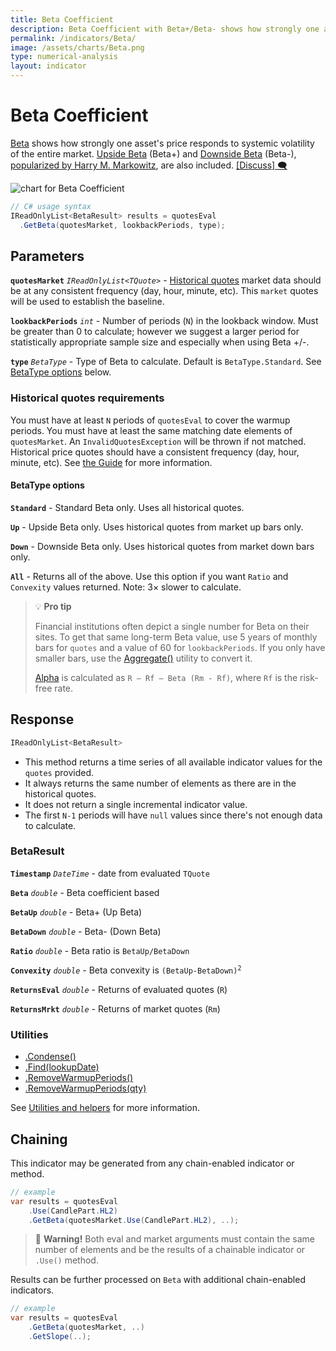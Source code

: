 ```yaml
---
title: Beta Coefficient
description: Beta Coefficient with Beta+/Beta- shows how strongly one asset's price responds to systemic volatility of the entire market.  Upside Beta (Beta+) and Downside Beta (Beta-),  popularized by Harry M. Markowitz, are also included.
permalink: /indicators/Beta/
image: /assets/charts/Beta.png
type: numerical-analysis
layout: indicator
---
```


# Beta Coefficient

[Beta](https://en.wikipedia.org/wiki/Beta_(finance)) shows how strongly one asset's price responds to systemic volatility of the entire market.  [Upside Beta](https://en.wikipedia.org/wiki/Upside_beta) (Beta+) and [Downside Beta](https://en.wikipedia.org/wiki/Downside_beta) (Beta-), [popularized by Harry M. Markowitz](https://www.jstor.org/stable/j.ctt1bh4c8h), are also included.
[[Discuss] 🗨️](https://github.com/DaveSkender/Stock.Indicators/discussions/268 "Community discussion about this indicator")

![chart for Beta Coefficient](/assets/charts/Beta.png)

```csharp
// C# usage syntax
IReadOnlyList<BetaResult> results = quotesEval
  .GetBeta(quotesMarket, lookbackPeriods, type);
```

## Parameters

**`quotesMarket`** _`IReadOnlyList<TQuote>`_ - [Historical quotes]({{site.baseurl}}/guide/#historical-quotes) market data should be at any consistent frequency (day, hour, minute, etc).  This `market` quotes will be used to establish the baseline.

**`lookbackPeriods`** _`int`_ - Number of periods (`N`) in the lookback window.  Must be greater than 0 to calculate; however we suggest a larger period for statistically appropriate sample size and especially when using Beta +/-.

**`type`** _`BetaType`_ -  Type of Beta to calculate.  Default is `BetaType.Standard`. See [BetaType options](#betatype-options) below.

### Historical quotes requirements

You must have at least `N` periods of `quotesEval` to cover the warmup periods.  You must have at least the same matching date elements of `quotesMarket`.  An `InvalidQuotesException` will be thrown if not matched.  Historical price quotes should have a consistent frequency (day, hour, minute, etc).  See [the Guide]({{site.baseurl}}/guide/#historical-quotes) for more information.

#### BetaType options

**`Standard`** - Standard Beta only.  Uses all historical quotes.

**`Up`** - Upside Beta only.  Uses historical quotes from market up bars only.

**`Down`** - Downside Beta only.  Uses historical quotes from market down bars only.

**`All`** - Returns all of the above.  Use this option if you want `Ratio` and `Convexity` values returned.  Note: 3× slower to calculate.

> &#128161; **Pro tip**
>
> Financial institutions often depict a single number for Beta on their sites.  To get that same long-term Beta value, use 5 years of monthly bars for `quotes` and a value of 60 for `lookbackPeriods`.  If you only have smaller bars, use the [Aggregate()]({{site.baseurl}}/utilities#resize-quote-history) utility to convert it.
>
> [Alpha](https://en.wikipedia.org/wiki/Alpha_(finance)) is calculated as `R – Rf – Beta (Rm - Rf)`, where `Rf` is the risk-free rate.

## Response

```csharp
IReadOnlyList<BetaResult>
```

- This method returns a time series of all available indicator values for the `quotes` provided.
- It always returns the same number of elements as there are in the historical quotes.
- It does not return a single incremental indicator value.
- The first `N-1` periods will have `null` values since there's not enough data to calculate.

### BetaResult

**`Timestamp`** _`DateTime`_ - date from evaluated `TQuote`

**`Beta`** _`double`_ - Beta coefficient based

**`BetaUp`** _`double`_ - Beta+ (Up Beta)

**`BetaDown`** _`double`_ - Beta- (Down Beta)

**`Ratio`** _`double`_ - Beta ratio is `BetaUp/BetaDown`

**`Convexity`** _`double`_ - Beta convexity is <code>(BetaUp-BetaDown)<sup>2</sup></code>

**`ReturnsEval`** _`double`_ - Returns of evaluated quotes (`R`)

**`ReturnsMrkt`** _`double`_ - Returns of market quotes (`Rm`)

### Utilities

- [.Condense()]({{site.baseurl}}/utilities#condense)
- [.Find(lookupDate)]({{site.baseurl}}/utilities#find-indicator-result-by-date)
- [.RemoveWarmupPeriods()]({{site.baseurl}}/utilities#remove-warmup-periods)
- [.RemoveWarmupPeriods(qty)]({{site.baseurl}}/utilities#remove-warmup-periods)

See [Utilities and helpers]({{site.baseurl}}/utilities#utilities-for-indicator-results) for more information.

## Chaining

This indicator may be generated from any chain-enabled indicator or method.

```csharp
// example
var results = quotesEval
    .Use(CandlePart.HL2)
    .GetBeta(quotesMarket.Use(CandlePart.HL2), ..);
```

> &#128681; **Warning!** Both eval and market arguments must contain the same number of elements and be the results of a chainable indicator or `.Use()` method.

Results can be further processed on `Beta` with additional chain-enabled indicators.

```csharp
// example
var results = quotesEval
    .GetBeta(quotesMarket, ..)
    .GetSlope(..);
```
